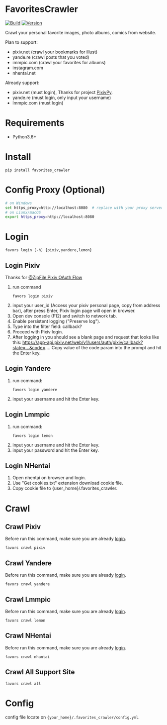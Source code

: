 # FavoritesCrawler
[![Build](https://img.shields.io/github/workflow/status/RyouMon/FavoritesCrawler/Python%20package/dev)](https://github.com/RyouMon/FavoritesCrawler/actions/workflows/python-package.yml)
[![Version](https://img.shields.io/pypi/v/favorites_crawler)](https://pypi.org/project/favorites_crawler/)

Crawl your personal favorite images, photo albums, comics from website.

Plan to support:
- pixiv.net (crawl your bookmarks for illust)
- yande.re (crawl posts that you voted)
- immpic.com (crawl your favorites for albums)
- instagram.com
- nhentai.net

Already support:
- pixiv.net (must login), Thanks for project [PixivPy](https://github.com/upbit/pixivpy).
- yande.re (must login, only input your username)
- lmmpic.com (must login)

# Requirements
- Python3.6+

# Install
```
pip install favorites_crawler
```

# Config Proxy (Optional)
```bash
# on Windows
set https_proxy=http://localhost:8080  # replace with your proxy server
# on Liunx/macOS
export https_proxy=http://localhost:8080
```

# Login

```
favors login [-h] {pixiv,yandere,lemon}
```

## Login Pixiv
Thanks for [@ZipFile Pixiv OAuth Flow](https://gist.github.com/ZipFile/c9ebedb224406f4f11845ab700124362)
1. run command
    ```
    favors login pixiv
    ```
2. input your user_id (Access your pixiv personal page, copy from address bar), after press Enter, Pixiv login page will open in browser.
3. Open dev console (F12) and switch to network tab.
4. Enable persistent logging ("Preserve log").
5. Type into the filter field: callback?
6. Proceed with Pixiv login.
7. After logging in you should see a blank page and request that looks like this: 
   https://app-api.pixiv.net/web/v1/users/auth/pixiv/callback?state=...&code=.... 
   Copy value of the code param into the prompt and hit the Enter key.

## Login Yandere
1. run command:
   ```
   favors login yandere
   ```
2. input your username and hit the Enter key.

## Login Lmmpic
1. run command:
   ```
   favors login lemon
   ```
2. input your username and hit the Enter key.
3. input your password and hit the Enter key.

## Login NHentai
1. Open nhentai on browser and login.
2. Use "Get cookies.txt" extension download cookie file.
3. Copy cookie file to {user_home}/.favorites_crawler.

# Crawl

## Crawl Pixiv
Before run this command, make sure you are already [login](#login-pixiv).
```
favors crawl pixiv
```

## Crawl Yandere
Before run this command, make sure you are already [login](#login-yandere).
```
favors crawl yandere
```

## Crawl Lmmpic
Before run this command, make sure you are already [login](#login-lmmpic).
```
favors crawl lemon
```

## Crawl NHentai
Before run this command, make sure you are already [login](#login-nhentai).
```
favors crawl nhantai
```

## Crawl All Support Site
```
favors crawl all
```

# Config
config file locate on `{your_home}/.favorites_crawler/config.yml`.
